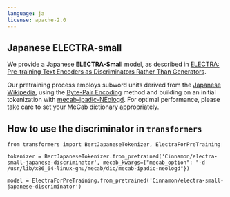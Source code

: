 ```yaml
---
language: ja
license: apache-2.0
---
```


## Japanese ELECTRA-small

We provide a Japanese **ELECTRA-Small** model, as described in [ELECTRA: Pre-training Text Encoders as Discriminators Rather Than Generators](https://openreview.net/pdf?id=r1xMH1BtvB).

Our pretraining process employs subword units derived from the [Japanese Wikipedia](https://dumps.wikimedia.org/jawiki/latest), using the [Byte-Pair Encoding](https://www.aclweb.org/anthology/P16-1162.pdf) method and building on an initial tokenization with [mecab-ipadic-NEologd](https://github.com/neologd/mecab-ipadic-neologd). For optimal performance, please take care to set your MeCab dictionary appropriately.

## How to use the discriminator in `transformers`

```
from transformers import BertJapaneseTokenizer, ElectraForPreTraining

tokenizer = BertJapaneseTokenizer.from_pretrained('Cinnamon/electra-small-japanese-discriminator', mecab_kwargs={"mecab_option": "-d /usr/lib/x86_64-linux-gnu/mecab/dic/mecab-ipadic-neologd"})

model = ElectraForPreTraining.from_pretrained('Cinnamon/electra-small-japanese-discriminator')
```
